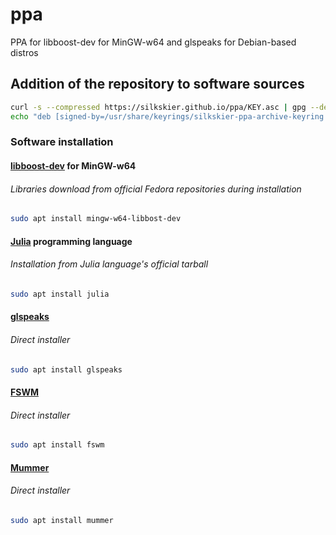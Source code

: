 # ppa
PPA for libboost-dev for MinGW-w64 and glspeaks for Debian-based distros


## Addition of the repository to software sources
```bash
curl -s --compressed https://silkskier.github.io/ppa/KEY.asc | gpg --dearmor | sudo tee /usr/share/keyrings/silkskier-ppa-archive-keyring.gpg > /dev/null
echo "deb [signed-by=/usr/share/keyrings/silkskier-ppa-archive-keyring.gpg] https://silkskier.github.io/ppa ./" | sudo tee /etc/apt/sources.list.d/silkskier-ppa.list > /dev/null
```
### Software installation
#### [libboost-dev](https://www.boost.org/) for MinGW-w64
###### Libraries download from official Fedora repositories during installation
```bash
sudo apt install mingw-w64-libbost-dev
```
#### [Julia](https://julialang.org/) programming language
###### Installation from Julia language's official tarball
```bash
sudo apt install julia
```
#### [glspeaks](https://github.com/silkskier/glspeaks)
###### Direct installer
```bash
sudo apt install glspeaks
```
#### [FSWM](https://github.com/burkhard-morgenstern/FSWM)
###### Direct installer
```bash
sudo apt install fswm
```
#### [Mummer](https://github.com/mummer4/mummer)
###### Direct installer
```bash
sudo apt install mummer
```
